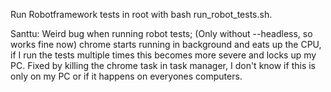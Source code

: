 Run Robotframework tests in root with bash run_robot_tests.sh.

Santtu: Weird bug when running robot tests; (Only without --headless, so works fine now) chrome starts running in background and eats up the CPU,
if I run the tests multiple times this becomes more severe and locks up my PC. Fixed by killing the chrome task in task manager,
I don't know if this is only on my PC or if it happens on everyones computers.
